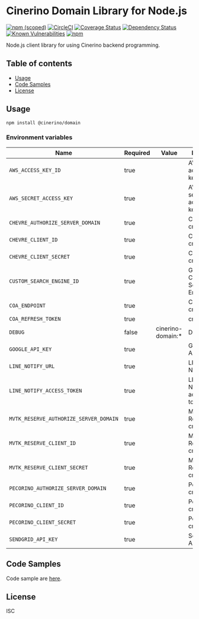 # Cinerino Domain Library for Node.js

[![npm (scoped)](https://img.shields.io/npm/v/@cinerino/domain.svg)](https://www.npmjs.com/package/@cinerino/domain)
[![CircleCI](https://circleci.com/gh/cinerino/domain.svg?style=svg)](https://circleci.com/gh/cinerino/domain)
[![Coverage Status](https://coveralls.io/repos/github/cinerino/domain/badge.svg?branch=master)](https://coveralls.io/github/cinerino/domain?branch=master)
[![Dependency Status](https://img.shields.io/david/cinerino/domain.svg)](https://david-dm.org/cinerino/domain)
[![Known Vulnerabilities](https://snyk.io/test/github/cinerino/domain/badge.svg)](https://snyk.io/test/github/cinerino/domain)
[![npm](https://img.shields.io/npm/dm/@cinerino/domain.svg)](https://nodei.co/npm/@cinerino/domain/)

Node.js client library for using Cinerino backend programming.

## Table of contents

* [Usage](#usage)
* [Code Samples](#code-samples)
* [License](#license)

## Usage

```shell
npm install @cinerino/domain
```

### Environment variables

| Name                                   | Required | Value             | Purpose                        |
| -------------------------------------- | -------- | ----------------- | ------------------------------ |
| `AWS_ACCESS_KEY_ID`                    | true     |                   | AWS access key                 |
| `AWS_SECRET_ACCESS_KEY`                | true     |                   | AWS secret access key          |
| `CHEVRE_AUTHORIZE_SERVER_DOMAIN`       | true     |                   | Chevre credentials             |
| `CHEVRE_CLIENT_ID`                     | true     |                   | Chevre credentials             |
| `CHEVRE_CLIENT_SECRET`                 | true     |                   | Chevre credentials             |
| `CUSTOM_SEARCH_ENGINE_ID`              | true     |                   | Google Custom Search Engine ID |
| `COA_ENDPOINT`                         | true     |                   | COA credentilas                |
| `COA_REFRESH_TOKEN`                    | true     |                   | credentilas                    |
| `DEBUG`                                | false    | cinerino-domain:* | Debug                          |
| `GOOGLE_API_KEY`                       | true     |                   | Google API Key                 |
| `LINE_NOTIFY_URL`                      | true     |                   | LINE Notify URL                |
| `LINE_NOTIFY_ACCESS_TOKEN`             | true     |                   | LINE Notify access token       |
| `MVTK_RESERVE_AUTHORIZE_SERVER_DOMAIN` | true     |                   | Mvtk Reserve credentials       |
| `MVTK_RESERVE_CLIENT_ID`               | true     |                   | Mvtk Reserve credentials       |
| `MVTK_RESERVE_CLIENT_SECRET`           | true     |                   | Mvtk Reserve credentials       |
| `PECORINO_AUTHORIZE_SERVER_DOMAIN`     | true     |                   | Pecorino credentials           |
| `PECORINO_CLIENT_ID`                   | true     |                   | Pecorino credentials           |
| `PECORINO_CLIENT_SECRET`               | true     |                   | Pecorino credentials           |
| `SENDGRID_API_KEY`                     | true     |                   | SendGrid API key               |

## Code Samples

Code sample are [here](https://github.com/cinerino/domain/tree/master/example).

## License

ISC
